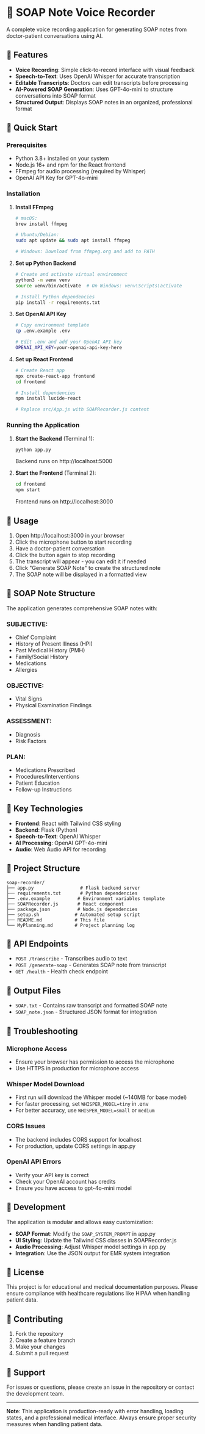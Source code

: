# 🏥 SOAP Note Voice Recorder

A complete voice recording application for generating SOAP notes from doctor-patient conversations using AI.

## 🎯 Features

- **Voice Recording**: Simple click-to-record interface with visual feedback
- **Speech-to-Text**: Uses OpenAI Whisper for accurate transcription
- **Editable Transcripts**: Doctors can edit transcripts before processing
- **AI-Powered SOAP Generation**: Uses GPT-4o-mini to structure conversations into SOAP format
- **Structured Output**: Displays SOAP notes in an organized, professional format

## 🚀 Quick Start

### Prerequisites

- Python 3.8+ installed on your system
- Node.js 16+ and npm for the React frontend
- FFmpeg for audio processing (required by Whisper)
- OpenAI API Key for GPT-4o-mini

### Installation

1. **Install FFmpeg**
   ```bash
   # macOS:
   brew install ffmpeg
   
   # Ubuntu/Debian:
   sudo apt update && sudo apt install ffmpeg
   
   # Windows: Download from ffmpeg.org and add to PATH
   ```

2. **Set up Python Backend**
   ```bash
   # Create and activate virtual environment
   python3 -m venv venv
   source venv/bin/activate  # On Windows: venv\Scripts\activate
   
   # Install Python dependencies
   pip install -r requirements.txt
   ```

3. **Set OpenAI API Key**
   ```bash
   # Copy environment template
   cp .env.example .env
   
   # Edit .env and add your OpenAI API key
   OPENAI_API_KEY=your-openai-api-key-here
   ```

4. **Set up React Frontend**
   ```bash
   # Create React app
   npx create-react-app frontend
   cd frontend
   
   # Install dependencies
   npm install lucide-react
   
   # Replace src/App.js with SOAPRecorder.js content
   ```

### Running the Application

1. **Start the Backend** (Terminal 1):
   ```bash
   python app.py
   ```
   Backend runs on http://localhost:5000

2. **Start the Frontend** (Terminal 2):
   ```bash
   cd frontend
   npm start
   ```
   Frontend runs on http://localhost:3000

## 📖 Usage

1. Open http://localhost:3000 in your browser
2. Click the microphone button to start recording
3. Have a doctor-patient conversation
4. Click the button again to stop recording
5. The transcript will appear - you can edit it if needed
6. Click "Generate SOAP Note" to create the structured note
7. The SOAP note will be displayed in a formatted view

## 📄 SOAP Note Structure

The application generates comprehensive SOAP notes with:

### SUBJECTIVE:
- Chief Complaint
- History of Present Illness (HPI)
- Past Medical History (PMH)
- Family/Social History
- Medications
- Allergies

### OBJECTIVE:
- Vital Signs
- Physical Examination Findings

### ASSESSMENT:
- Diagnosis
- Risk Factors

### PLAN:
- Medications Prescribed
- Procedures/Interventions
- Patient Education
- Follow-up Instructions

## 🔧 Key Technologies

- **Frontend**: React with Tailwind CSS styling
- **Backend**: Flask (Python)
- **Speech-to-Text**: OpenAI Whisper
- **AI Processing**: OpenAI GPT-4o-mini
- **Audio**: Web Audio API for recording

## 📁 Project Structure

```
soap-recorder/
├── app.py                 # Flask backend server
├── requirements.txt       # Python dependencies
├── .env.example          # Environment variables template
├── SOAPRecorder.js       # React component
├── package.json          # Node.js dependencies
├── setup.sh             # Automated setup script
├── README.md            # This file
└── MyPlanning.md        # Project planning log
```

## 🔗 API Endpoints

- `POST /transcribe` - Transcribes audio to text
- `POST /generate-soap` - Generates SOAP note from transcript
- `GET /health` - Health check endpoint

## 📄 Output Files

- `SOAP.txt` - Contains raw transcript and formatted SOAP note
- `SOAP_note.json` - Structured JSON format for integration

## 🚨 Troubleshooting

### Microphone Access
- Ensure your browser has permission to access the microphone
- Use HTTPS in production for microphone access

### Whisper Model Download
- First run will download the Whisper model (~140MB for base model)
- For faster processing, set `WHISPER_MODEL=tiny` in .env
- For better accuracy, use `WHISPER_MODEL=small` or `medium`

### CORS Issues
- The backend includes CORS support for localhost
- For production, update CORS settings in app.py

### OpenAI API Errors
- Verify your API key is correct
- Check your OpenAI account has credits
- Ensure you have access to gpt-4o-mini model

## 🔄 Development

The application is modular and allows easy customization:

- **SOAP Format**: Modify the `SOAP_SYSTEM_PROMPT` in app.py
- **UI Styling**: Update the Tailwind CSS classes in SOAPRecorder.js
- **Audio Processing**: Adjust Whisper model settings in app.py
- **Integration**: Use the JSON output for EMR system integration

## 📝 License

This project is for educational and medical documentation purposes. Please ensure compliance with healthcare regulations like HIPAA when handling patient data.

## 🤝 Contributing

1. Fork the repository
2. Create a feature branch
3. Make your changes
4. Submit a pull request

## 📧 Support

For issues or questions, please create an issue in the repository or contact the development team.

---

**Note**: This application is production-ready with error handling, loading states, and a professional medical interface. Always ensure proper security measures when handling patient data. 